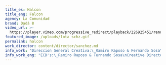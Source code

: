 ```yaml
---
title_es: Halcon
title_eng: Falcon
agency: La Comunidad
brand: Dadá 8
video_url: >-
  https://player.vimeo.com/progressive_redirect/playback/226925451/rendition/1080p/file.mp4?loc=external&log_user=0&signature=65e6b762096a04307f2d9e90c32a6ce0ac08612f0bc85fb346acd23eb7cc342f
featured_image: /uploads/lota schz.gif
permalink: halcon
work_director: content/director/sanchez.md
info_work: "Direccion General Creativa:\_Ramiro Raposo & Fernando Sosa\nDireccion Creativa:\_Mariano Gamba & Rodrigo Greco\nEquipo Creativo:\_Pedro Mezzini & Augusto Callegari\nDireccion Cuentas:\_Oriana San Martín\nEjecutivo Cuentas:\_Rosario San Martín\nProduccion Agencia:\_Jefe de producción: Ramiro Capisto. Asistente de producción: Sebastián García\n\nProduccion Ejecutiva:\_Juan Manuel Menvielle\nDireccion Fotografia:\_Manu Bullrich\nDirector Arte:\_Muriel Rañi\nSonido:\_Porta Estudio\nVestuario:\_Bárbara Arcuschin\nEdicion:\_Andrés Quaranta\nDireccion Postproduccion:\_Ignacio Parodis\nOtros Creditos:\_Color: Wolf VFX\nAnimacion:\_3D: Wolf VFX.\n"
info_work_eng: "ECD's:\_Ramiro Raposo & Fernando Sosa\nCreative Directors:\_Mariano Gamba & Rodrigo Greco\nCreative Team:\_Pedro Mezzini & Augusto Callegari\nAccounts Director:\_Oriana San Martín\nAccounts Executive:\_Rosario San Martín\nAgency Production:\_Jefe de producción: Ramiro Capisto. Asistente de producción: Sebastián García\n\nEP:\_Juan Manuel Menvielle\nDOP:\_Manu Bullrich\nArt Director:\_Muriel Rañi\nSound:\_Porta Estudio\nStylist:\_Bárbara Arcuschin\nEditor:\_Andrés Quaranta\nPost Production Coordinator:\_Ignacio Parodis\nPost Production House: Wolf VFX.\n"
---
```


